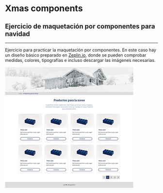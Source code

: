 # Xmas components
## Ejercicio de maquetación por componentes para navidad
***
Ejercicio para practicar la maquetación por componentes. En este caso hay un diseño básico preparado en [Zeplin.io](https://zeplin.io), donde se pueden comprobar medidas, colores, tipografías e incluso descargar las imágenes necesarias.


![Diseño](img/thumb.png)